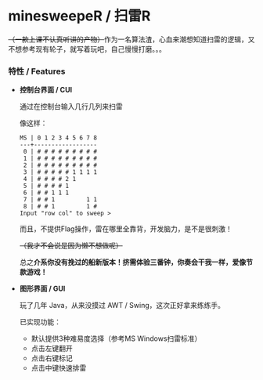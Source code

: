 # minesweepeR / 扫雷R

~~（一款上课不认真听讲的产物）~~作为一名算法渣，心血来潮想知道扫雷的逻辑，又不想参考现有轮子，就写着玩吧，自己慢慢打磨。。。

### 特性 / Features

* **控制台界面 / CUI**

  通过在控制台输入几行几列来扫雷

  像这样：

  ``````
  MS | 0 1 2 3 4 5 6 7 8
  ---+------------------
   0 | # # # # # # # # #
   1 | # # # # # # # # #
   2 | # # # # # # # # #
   3 | # # # # # 1 1 1 1
   4 | # # # # 2 1      
   5 | # # # # 1        
   6 | # # 1 1 1        
   7 | # # 1         1 1
   8 | # # 1         1 #
  Input "row col" to sweep > 
  ``````

  而且，不提供Flag操作，雷在哪里全靠背，开发脑力，是不是很刺激！

  ~~（我才不会说是因为懒不想做呢）~~

  总之**介系你没有挽过的船新版本！挤需体验三番钟，你奏会干我一样，爱像节款游戏！**

* **图形界面 / GUI**

  玩了几年 Java，从来没摸过 AWT / Swing，这次正好拿来练练手。

  已实现功能：

  * 默认提供3种难易度选择（参考MS Windows扫雷标准）
  * 点击左键翻开
  * 点击右键标记
  * 点击中键快速排雷

